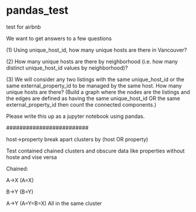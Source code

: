 # pandas_test
test for airbnb

We want to get answers to a few questions

(1) Using unique_host_id, how many unique hosts are there in Vancouver?

(2) How many unique hosts are there by neighborhood (i.e. how many distinct unique_host_id values by neighborhood)?

(3) We will consider any two listings with the same unique_host_id or the same external_property_id to be managed by the same host. How many unique hosts are there? (Build a graph where the nodes are the listings and the edges are defined as having the same unique_host_id OR the same external_property_id then count the connected components.)

Please write this up as a jupyter notebook using pandas.

#########################

host->property break apart clusters by (host OR property)

Test contained chained clusters and obscure data like properties without hoste and vise versa


Chained:

A->X (A=X)

B->Y (B=Y)

A->Y (A=Y=B=X) All in the same cluster





